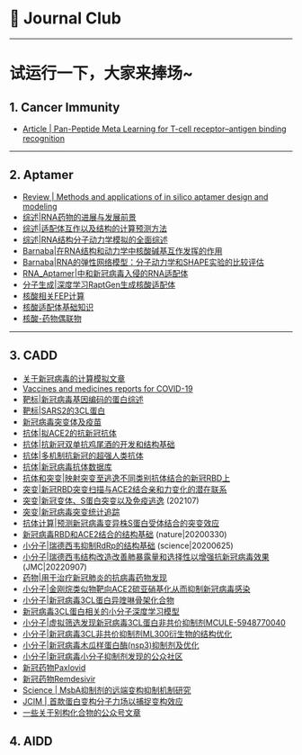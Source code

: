 # 👏 Journal Club

---
# 试运行一下，大家来捧场~

## 1. Cancer Immunity
* [Article | Pan-Peptide Meta Learning for T-cell receptor–antigen binding recognition](./File/Article_Pan-Peptide_Meta_Learning_for_T-cell_receptor-antigen_binding_recognition.md)

---
## 2. Aptamer
* [Review | Methods and applications of in silico aptamer design and modeling](./File/Review_Methods_and_applications_of_in_silico_aptamer_design_and_modeling.md)
* [综述|RNA药物的进展与发展前景](./File/综述RNA药物的进展与发展前景.md)
* [综述|适配体互作以及结构的计算预测方法](./File/综述适配体互作以及结构的计算预测方法.md)
* [综述|RNA结构分子动力学模拟的全面综述](./File/综述RNA结构分子动力学模拟的全面综述.md)
* [Barnaba|在RNA结构和动力学中核酸碱基互作发挥的作用](./File/在RNA结构和动力学中核酸碱基互作发挥的作用.md)
* [Barnaba|RNA的弹性网络模型：分子动力学和SHAPE实验的比较评估](./File/BarnabaRNA的弹性网络模型分子动力学和SHAPE实验的比较评估.md)
* [RNA_Aptamer|中和新冠病毒入侵的RNA适配体](./File/RNA_Aptamer中和新冠病毒入侵的RNA适配体.md)
* [分子生成|深度学习RaptGen生成核酸适配体](./File/分子生成深度学习RaptGen生成核酸适配体.md)
* [核酸相关FEP计算](./File/核酸相关FEP计算.md)
* [核酸适配体基础知识](./File/核酸适配体基础知识.md)
* [核酸-药物偶联物](./File/核酸-药物偶联物.md)

---
## 3. CADD
* [关于新冠病毒的计算模拟文章](./File/关于新冠病毒的计算模拟文章.md)
* [Vaccines and medicines reports for COVID-19](./File/Vaccines_and_medicines_reports_for_COVID-19.md)
* [靶标|新冠病毒基因编码的蛋白综述](./File/靶标新冠病毒基因编码的蛋白综述.md)
* [靶标|SARS2的3CL蛋白](./File/靶标SARS2的3CL蛋白.md)
* [新冠病毒突变体及疫苗](./File/新冠病毒突变体及疫苗.md)
* [抗体|拟ACE2的抗新冠抗体](./File/抗体拟ACE2的抗新冠抗体.md)
* [抗体|抗新冠双单抗鸡尾酒的开发和结构基础](./File/抗体抗新冠双单抗鸡尾酒的开发和结构基础.md)
* [抗体|多机制抗新冠的超强人类抗体](./File/抗体多机制抗新冠的超强人类抗体.md)
* [抗体|新冠病毒抗体数据库](./File/抗体新冠病毒抗体数据库.md)
* [抗体和突变|映射突变至逃逸不同类别抗体结合的新冠RBD上](./File/映射突变至逃逸不同类别抗体结合的新冠RBD上.md)
* [突变|新冠RBD突变扫描与ACE2结合亲和力变化的潜在联系](./File/突变新冠RBD突变扫描与ACE2结合亲和力变化的潜在联系.md)
* [突变|新冠变体、S蛋白突变以及免疫逃逸](./File/突变新冠变体S蛋白突变以及免疫逃逸.md) (202107)
* [突变|新冠病毒突变统计追踪](./File/突变新冠病毒突变统计追踪.md)
* [抗体计算|预测新冠病毒变异株S蛋白受体结合的突变效应](./File/抗体计算预测新冠病毒变异株S蛋白受体结合的突变效应.md)
* [新冠病毒RBD和ACE2结合的结构基础](./File/新冠病毒RBD和ACE2结合的结构基础.md) (nature|20200330) 
* [小分子|瑞德西韦抑制RdRp的结构基础](./File/小分子瑞德西韦抑制RdRp的结构基础.md) (science|20200625)
* [小分子|瑞德西韦结构改造改善肺暴露量和选择性以增强抗新冠病毒效果](./File/小分子瑞德西韦结构改造改善肺暴露量和选择性以增强抗新冠病毒效果.md) (JMC|20220907)
* [药物|用于治疗新冠肺炎的抗病毒药物发现](./File/药物用于治疗新冠肺炎的抗病毒药物发现.md)
* [小分子|金刚烷类似物靶向ACE2硫亚硝基化从而抑制新冠病毒感染](./File/小分子金刚烷类似物靶向ACE2硫亚硝基化从而抑制新冠病毒感染.md)
* [小分子|新冠病毒3CL蛋白异喹啉骨架化合物](./File/小分子新冠病毒3CL蛋白异喹啉骨架化合物.md)
* [新冠病毒3CL蛋白相关的小分子深度学习模型](./File/新冠病毒3CL蛋白相关的小分子深度学习模型.md)
* [小分子|虚拟筛选发现新冠病毒3CL蛋白非共价抑制剂MCULE-5948770040](./File/小分子虚拟筛选发现新冠病毒3CL蛋白非共价抑制剂MCULE-5948770040.md)
* [小分子|新冠病毒3CL非共价抑制剂ML300衍生物的结构优化](./File/小分子新冠病毒3CL非共价抑制剂ML300衍生物的结构优化.md)
* [小分子|新冠病毒木瓜样蛋白酶(nsp3)抑制剂及优化](./File/小分子新冠病毒木瓜样蛋白酶nsp3抑制剂及优化.md)
* [小分子|新冠病毒小分子抑制剂发现的公众社区](./File/小分子新冠病毒小分子抑制剂发现的公众社区.md)
* [新冠药物Paxlovid](./File/新冠药物Paxlovid.md)
* [新冠药物Remdesivir](./File/新冠药物Remdesivir.md)
* [Science | MsbA抑制剂的远端变构抑制机制研究](./File/ScienceMsbA抑制剂的远端变构抑制机制研究.md)
* [JCIM | 首款蛋白变构分子力场以捕捉变构效应](./File/JCIM首款蛋白变构分子力场以捕捉变构效应.md)
* [一些关于别构化合物的公众号文章](./File/一些关于别构化合物的公众号文章.md)

## 4. AIDD
